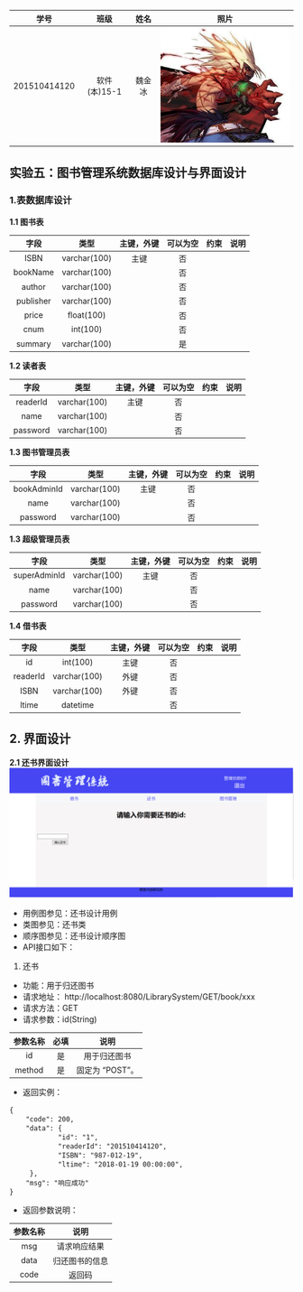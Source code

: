 
|学号|班级|姓名|照片|
|:-------:|:-------------: | :----------:|:---:|
|201510414120|软件(本)15-1|魏金冰|![flow1](timg.jpg)|

## 实验五：图书管理系统数据库设计与界面设计
### 1.表数据库设计

**1.1 图书表**

|字段|类型|主键，外键|可以为空|约束|说明|
|:-------:|:-------------:|:------:|:----:|:---:|:-----|    
|ISBN|varchar(100)|主键|否|||  
|bookName|varchar(100)| |否|||
|author|varchar(100)| |否|||  
|publisher|varchar(100)| |否|||
|price|float(100)| |否|||  
|cnum|int(100)| |否||| 
|summary|varchar(100)| |是|||

**1.2 读者表**

|字段|类型|主键，外键|可以为空|约束|说明|
|:-------:|:-------------:|:------:|:----:|:---:|:-----|    
|readerId|varchar(100)|主键|否|||
|name|varchar(100)| |否|||  
|password|varchar(100)| |否|||


**1.3 图书管理员表**

|字段|类型|主键，外键|可以为空|约束|说明|
|:-------:|:-------------:|:------:|:----:|:---:|:-----|    
|bookAdminId|varchar(100)|主键|否|||
|name|varchar(100)| |否|||  
|password|varchar(100)| |否|||

**1.3 超级管理员表**

|字段|类型|主键，外键|可以为空|约束|说明|
|:-------:|:-------------:|:------:|:----:|:---:|:-----|    
|superAdminId|varchar(100)|主键|否|||
|name|varchar(100)| |否|||  
|password|varchar(100)| |否|||

**1.4 借书表**

|字段|类型|主键，外键|可以为空|约束|说明|
|:-------:|:-------------:|:------:|:----:|:---:|:-----|    
|id|int(100)|主键|否|||
|readerId|varchar(100)|外键|否|||  
|ISBN|varchar(100)|外键 |否|||  
|ltime|datetime| |否|||  

## 2. 界面设计
**2.1 还书界面设计**
![还书设计](还书.png)
- 用例图参见：还书设计用例
- 类图参见：还书类
- 顺序图参见：还书设计顺序图
- API接口如下：

1. 还书

- 功能：用于归还图书
- 请求地址： http://localhost:8080/LibrarySystem/GET/book/xxx
- 请求方法：GET
- 请求参数：id(String)

|参数名称|必填|说明|
|:-------:|:-------------: | :----------:|
|id|是|用于归还图书 |
|method|是|固定为 “POST”。|

- 返回实例：
```
{
    "code": 200,
    "data": {
            "id": "1",
            "readerId": "201510414120",
            "ISBN": "987-012-19",
            "ltime": "2018-01-19 00:00:00",
     },
    "msg": "响应成功"
}
```
- 返回参数说明：
    
|参数名称|说明|
|:-------:|:-------------: |
|msg|请求响应结果|
|data|归还图书的信息|
|code|返回码|



